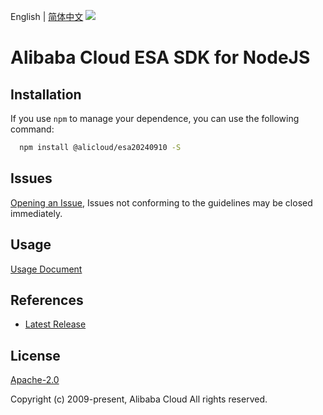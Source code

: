 English | [简体中文](README-CN.md)
![](https://aliyunsdk-pages.alicdn.com/icons/AlibabaCloud.svg)

# Alibaba Cloud ESA SDK for NodeJS

## Installation
If you use `npm` to manage your dependence, you can use the following command:

```sh
  npm install @alicloud/esa20240910 -S
```

## Issues
[Opening an Issue](https://github.com/aliyun/alibabacloud-typescript-sdk/issues/new), Issues not conforming to the guidelines may be closed immediately.

## Usage
[Usage Document](https://github.com/aliyun/alibabacloud-typescript-sdk/blob/master/docs/Usage-EN.md#quick-examples)

## References
* [Latest Release](https://github.com/aliyun/alibabacloud-typescript-sdk/)

## License
[Apache-2.0](http://www.apache.org/licenses/LICENSE-2.0)

Copyright (c) 2009-present, Alibaba Cloud All rights reserved.
